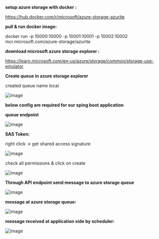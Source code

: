 **setup azure storage with docker :**

https://hub.docker.com/r/microsoft/azure-storage-azurite

**pull & run docker image:**

docker run -p 10000:10000 -p 10001:10001 -p 10002:10002 mcr.microsoft.com/azure-storage/azurite

**download microsoft azure storage explorer :**

https://learn.microsoft.com/en-us/azure/storage/common/storage-use-emulator

**Create queue in azure storage explorer**

created queue name local

![image](https://github.com/user-attachments/assets/bebd3a9a-9600-495a-9f69-298a40a589a0)

**below config are required for our sping boot application**

**queue endpoint**

![image](https://github.com/user-attachments/assets/b20d7fbb-3243-40cf-b2c1-91dee67bc0e2)


**SAS Token:**

right click -> get shared access signature

![image](https://github.com/user-attachments/assets/17db208b-4662-410c-b1de-3638c57f64da)

check all permissions & click on create

![image](https://github.com/user-attachments/assets/e3b3fcd1-06a9-4420-8094-930efb008c1c)


**Through API endpoint send message to azure storage queue**

![image](https://github.com/user-attachments/assets/f498ddd0-f80f-470f-8672-ed42f2e6c579)


**message at azure storage queue:**

![image](https://github.com/user-attachments/assets/e0ff69ed-d392-4e56-ba0b-d274ebc7384e)

**message received at application side by scheduler:**

![image](https://github.com/user-attachments/assets/5e50ad9b-dd3b-40f6-8716-85810194595c)

